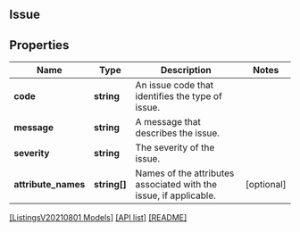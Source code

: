 ## Issue

## Properties

Name | Type | Description | Notes
------------ | ------------- | ------------- | -------------
**code** | **string** | An issue code that identifies the type of issue. |
**message** | **string** | A message that describes the issue. |
**severity** | **string** | The severity of the issue. |
**attribute_names** | **string[]** | Names of the attributes associated with the issue, if applicable. | [optional]

[[ListingsV20210801 Models]](../) [[API list]](../../Api) [[README]](../../../README.md)
